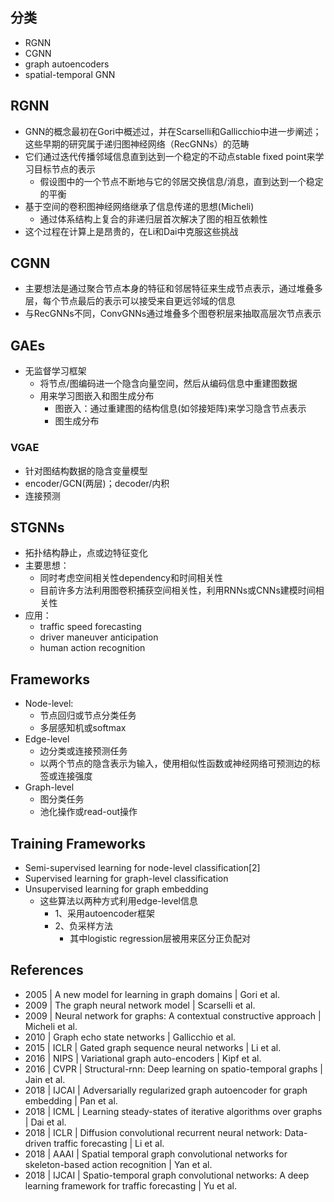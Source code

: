 ## 分类
- RGNN
- CGNN
- graph autoencoders
- spatial-temporal GNN

## RGNN
- GNN的概念最初在Gori中概述过，并在Scarselli和Gallicchio中进一步阐述；这些早期的研究属于递归图神经网络（RecGNNs）的范畴
- 它们通过迭代传播邻域信息直到达到一个稳定的不动点stable fixed point来学习目标节点的表示
	- 假设图中的一个节点不断地与它的邻居交换信息/消息，直到达到一个稳定的平衡
- 基于空间的卷积图神经网络继承了信息传递的思想(Micheli)
	- 通过体系结构上复合的非递归层首次解决了图的相互依赖性
- 这个过程在计算上是昂贵的，在Li和Dai中克服这些挑战

## CGNN
- 主要想法是通过聚合节点本身的特征和邻居特征来生成节点表示，通过堆叠多层，每个节点最后的表示可以接受来自更远邻域的信息
- 与RecGNNs不同，ConvGNNs通过堆叠多个图卷积层来抽取高层次节点表示

## GAEs
- 无监督学习框架
	- 将节点/图编码进一个隐含向量空间，然后从编码信息中重建图数据
	- 用来学习图嵌入和图生成分布
		- 图嵌入：通过重建图的结构信息(如邻接矩阵)来学习隐含节点表示
		- 图生成分布
		
### VGAE
- 针对图结构数据的隐含变量模型
- encoder/GCN(两层)；decoder/内积
- 连接预测

## STGNNs 
- 拓扑结构静止，点或边特征变化
- 主要思想：
	- 同时考虑空间相关性dependency和时间相关性
	- 目前许多方法利用图卷积捕获空间相关性，利用RNNs或CNNs建模时间相关性
- 应用：
	- traffic speed forecasting
	- driver maneuver anticipation
	- human action recognition

## Frameworks
- Node-level: 
	- 节点回归或节点分类任务
	- 多层感知机或softmax 
- Edge-level 
	- 边分类或连接预测任务
	- 以两个节点的隐含表示为输入，使用相似性函数或神经网络可预测边的标签或连接强度
- Graph-level 
	- 图分类任务
	- 池化操作或read-out操作

## Training Frameworks
- Semi-supervised learning for node-level classification[2] 
- Supervised learning for graph-level classification 
- Unsupervised learning for graph embedding
	- 这些算法以两种方式利用edge-level信息
		- 1、采用autoencoder框架
		- 2、负采样方法
			- 其中logistic regression层被用来区分正负配对


## References
- 2005 | A new model for learning in graph domains | Gori et al.
- 2009 | The graph neural network model | Scarselli et al.
- 2009 | Neural network for graphs: A contextual constructive approach | Micheli et al.
- 2010 | Graph echo state networks | Gallicchio et al.
- 2015 | ICLR | Gated graph sequence neural networks | Li et al.
- 2016 | NIPS | Variational graph auto-encoders | Kipf et al.
- 2016 | CVPR | Structural-rnn: Deep learning on spatio-temporal graphs | Jain et al.
- 2018 | IJCAI | Adversarially regularized graph autoencoder for graph embedding | Pan et al.
- 2018 | ICML | Learning steady-states of iterative algorithms over graphs | Dai et al.
- 2018 | ICLR | Diffusion convolutional recurrent neural network: Data-driven traffic forecasting | Li et al.
- 2018 | AAAI | Spatial temporal graph convolutional networks for skeleton-based action recognition | Yan et al.
- 2018 | IJCAI | Spatio-temporal graph convolutional networks: A deep learning framework for traffic forecasting | Yu et al.




